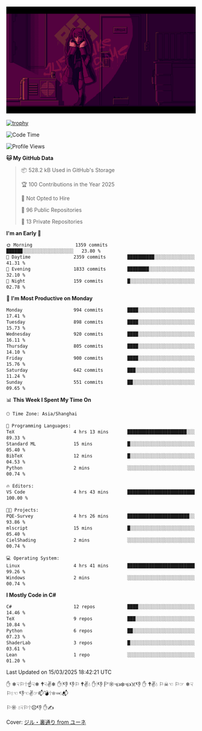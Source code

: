 ![](imgs/main.png)

[![trophy](https://github-profile-trophy.vercel.app/?username=NeilKleistGao&theme=dracula)](https://github.com/ryo-ma/github-profile-trophy)

<!--START_SECTION:waka-->
![Code Time](http://img.shields.io/badge/Code%20Time-1%2C656%20hrs%2020%20mins-blue)

![Profile Views](http://img.shields.io/badge/Profile%20Views-0-blue)

**🐱 My GitHub Data** 

> 📦 528.2 kB Used in GitHub's Storage 
 > 
> 🏆 100 Contributions in the Year 2025
 > 
> 🚫 Not Opted to Hire
 > 
> 📜 96 Public Repositories 
 > 
> 🔑 13 Private Repositories 
 > 
**I'm an Early 🐤** 

```text
🌞 Morning                1359 commits        ██████░░░░░░░░░░░░░░░░░░░   23.80 % 
🌆 Daytime                2359 commits        ██████████░░░░░░░░░░░░░░░   41.31 % 
🌃 Evening                1833 commits        ████████░░░░░░░░░░░░░░░░░   32.10 % 
🌙 Night                  159 commits         █░░░░░░░░░░░░░░░░░░░░░░░░   02.78 % 
```
📅 **I'm Most Productive on Monday** 

```text
Monday                   994 commits         ████░░░░░░░░░░░░░░░░░░░░░   17.41 % 
Tuesday                  898 commits         ████░░░░░░░░░░░░░░░░░░░░░   15.73 % 
Wednesday                920 commits         ████░░░░░░░░░░░░░░░░░░░░░   16.11 % 
Thursday                 805 commits         ████░░░░░░░░░░░░░░░░░░░░░   14.10 % 
Friday                   900 commits         ████░░░░░░░░░░░░░░░░░░░░░   15.76 % 
Saturday                 642 commits         ███░░░░░░░░░░░░░░░░░░░░░░   11.24 % 
Sunday                   551 commits         ██░░░░░░░░░░░░░░░░░░░░░░░   09.65 % 
```


📊 **This Week I Spent My Time On** 

```text
🕑︎ Time Zone: Asia/Shanghai

💬 Programming Languages: 
TeX                      4 hrs 13 mins       ██████████████████████░░░   89.33 % 
Standard ML              15 mins             █░░░░░░░░░░░░░░░░░░░░░░░░   05.40 % 
BibTeX                   12 mins             █░░░░░░░░░░░░░░░░░░░░░░░░   04.53 % 
Python                   2 mins              ░░░░░░░░░░░░░░░░░░░░░░░░░   00.74 % 

🔥 Editors: 
VS Code                  4 hrs 43 mins       █████████████████████████   100.00 % 

🐱‍💻 Projects: 
PQE-Survey               4 hrs 26 mins       ███████████████████████░░   93.86 % 
mlscript                 15 mins             █░░░░░░░░░░░░░░░░░░░░░░░░   05.40 % 
CielShading              2 mins              ░░░░░░░░░░░░░░░░░░░░░░░░░   00.74 % 

💻 Operating System: 
Linux                    4 hrs 41 mins       █████████████████████████   99.26 % 
Windows                  2 mins              ░░░░░░░░░░░░░░░░░░░░░░░░░   00.74 % 
```

**I Mostly Code in C#** 

```text
C#                       12 repos            ████░░░░░░░░░░░░░░░░░░░░░   14.46 % 
TeX                      9 repos             ███░░░░░░░░░░░░░░░░░░░░░░   10.84 % 
Python                   6 repos             ██░░░░░░░░░░░░░░░░░░░░░░░   07.23 % 
ShaderLab                3 repos             █░░░░░░░░░░░░░░░░░░░░░░░░   03.61 % 
Lean                     1 repo              ░░░░░░░░░░░░░░░░░░░░░░░░░   01.20 % 
```




 Last Updated on 15/03/2025 18:42:21 UTC
<!--END_SECTION:waka-->

✋ ❄☟⚐🕆☝☟❄ 🕈☟✌❄ ✋🕯👎 👎⚐ 🕈✌💧 ✋🕯👎 🏱☼☜❄☜☠👎 ✋ 🕈✌💧 ⚐☠☜ ⚐☞ ❄☟⚐💧☜ 👎☜✌☞📫💣🕆❄☜💧📬

⚐☼ 💧☟⚐🕆☹👎 ✋✍

Cover: [ジル・裏通り from ユーネ](https://www.pixiv.net/artworks/62127066)
